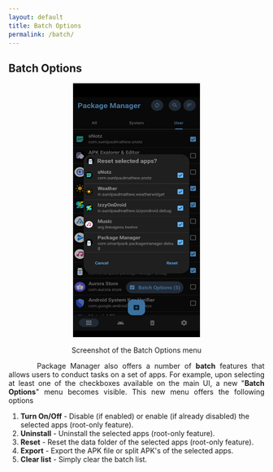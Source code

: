 ```yaml
---
layout: default
title: Batch Options
permalink: /batch/
---
```


<style>
    tab1 { padding-left: 4em; }
</style>

## Batch Options

<p style="text-align: center"><img src="https://raw.githubusercontent.com/SmartPack/PackageManager/master/fastlane/metadata/android/en-US/images/phoneScreenshots/14.jpg" alt="" width="250" height="500" /></p>
<p style="text-align: center">Screenshot of the Batch Options menu</p>

<p style="text-align: justify;"><tab1>Package Manager also offers a number of <b>batch</b> features that allows users to conduct tasks on a set of apps. For example, upon selecting at least one of the checkboxes available on the main UI, a new "<b>Batch Options</b>" menu becomes visible. This new menu offers the following options</tab1></p>

<ol>
    <li><b>Turn On/Off</b> - Disable (if enabled) or enable (if already disabled) the selected apps (root-only feature).</li>
    <li><b>Uninstall</b> - Uninstall the selected apps (root-only feature).</li>
    <li><b>Reset</b> - Reset the data folder of the selected apps (root-only feature).</li>
    <li><b>Export</b> - Export the APK file or split APK's of the selected apps.</li>
    <li><b>Clear list</b> - Simply clear the batch list.</li>
</ol>
